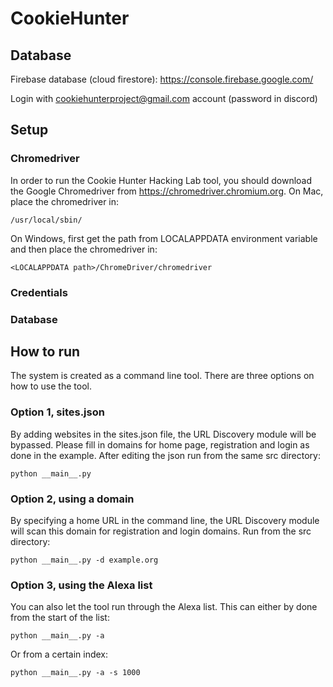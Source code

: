 # CookieHunter

## Database
Firebase database (cloud firestore):
https://console.firebase.google.com/

Login with cookiehunterproject@gmail.com account (password in discord)

## Setup
### Chromedriver
In order to run the Cookie Hunter Hacking Lab tool, you should download the Google Chromedriver from https://chromedriver.chromium.org.
On Mac, place the chromedriver in:
```
/usr/local/sbin/
```
On Windows, first get the path from LOCALAPPDATA environment variable and then place the chromedriver in:
```
<LOCALAPPDATA path>/ChromeDriver/chromedriver
```
### Credentials
### Database

## How to run
The system is created as a command line tool. There are three options on how to use the tool.
### Option 1, sites.json
By adding websites in the sites.json file, the URL Discovery module will be bypassed.
Please fill in domains for home page, registration and login as done in the example.
After editing the json run from the same src directory:
```
python __main__.py
```
### Option 2, using a domain
By specifying a home URL in the command line, the URL Discovery module will scan this domain for registration and login domains.
Run from the src directory:
```
python __main__.py -d example.org
```
### Option 3, using the Alexa list
You can also let the tool run through the Alexa list. 
This can either by done from the start of the list:
``` 
python __main__.py -a
```
Or from a certain index:
```
python __main__.py -a -s 1000
```